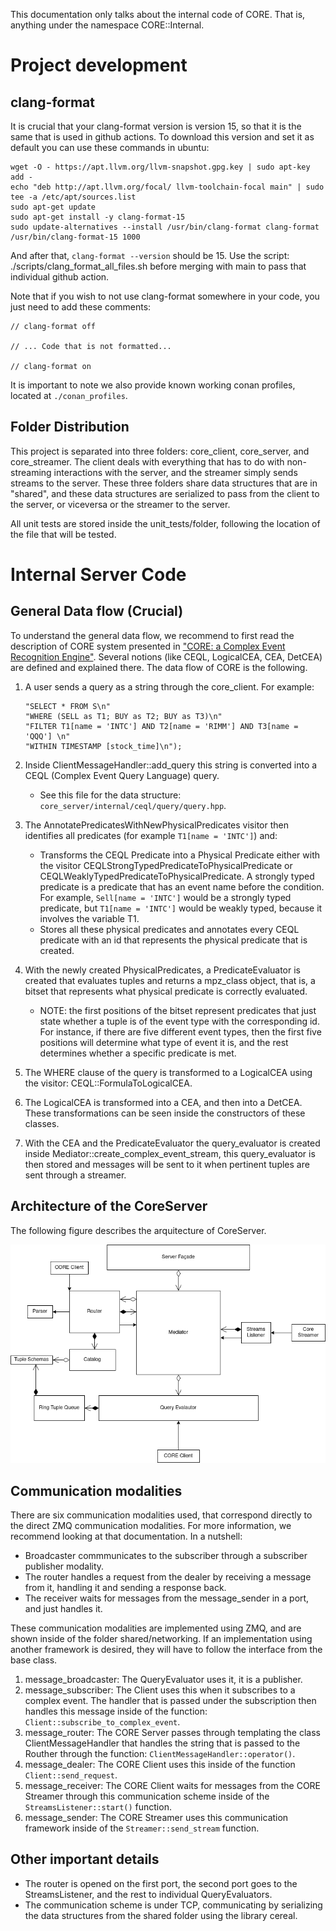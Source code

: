 This documentation only talks about the internal code of CORE. That is, anything under the namespace CORE::Internal.

# Project development

## clang-format

It is crucial that your clang-format version is version 15, so that it is the same that is used in github actions. To download this version and set it as default you can use these commands in ubuntu:

```
wget -O - https://apt.llvm.org/llvm-snapshot.gpg.key | sudo apt-key add -
echo "deb http://apt.llvm.org/focal/ llvm-toolchain-focal main" | sudo tee -a /etc/apt/sources.list
sudo apt-get update
sudo apt-get install -y clang-format-15
sudo update-alternatives --install /usr/bin/clang-format clang-format /usr/bin/clang-format-15 1000
```

And after that, `clang-format --version` should be 15. Use the script: ./scripts/clang_format_all_files.sh before merging with main to pass that individual github action.

Note that if you wish to not use clang-format somewhere in your code, you just need to add these comments:

```
// clang-format off

// ... Code that is not formatted...

// clang-format on
```

It is important to note we also provide known working conan profiles, located at `./conan_profiles`.


## Folder Distribution

This project is separated into three folders: core_client, core_server, and core_streamer. The client deals with everything that has to do with non-streaming interactions with the server, and the streamer simply sends streams to the server. These three folders share data structures that are in "shared", and these data structures are serialized to pass from the client to the server, or viceversa or the streamer to the server.

All unit tests are stored inside the unit_tests/folder, following the location of the file that will be tested.

# Internal Server Code

## General Data flow (Crucial)

To understand the general data flow, we recommend to first read the description of CORE system presented in ["CORE: a Complex Event Recognition Engine"](https://www.vldb.org/pvldb/vol15/p1951-riveros.pdf). Several notions (like CEQL, LogicalCEA, CEA, DetCEA) are defined and explained there. The data flow of CORE is the following.

1. A user sends a query as a string through the core_client. For example:

    ```
    "SELECT * FROM S\n"
    "WHERE (SELL as T1; BUY as T2; BUY as T3)\n"
    "FILTER T1[name = 'INTC'] AND T2[name = 'RIMM'] AND T3[name = 'QQQ'] \n"
    "WITHIN TIMESTAMP [stock_time]\n");
    ```

2. Inside ClientMessageHandler::add_query this string is converted
   into a CEQL (Complex Event Query Language) query.
   - See this file for the data structure: `core_server/internal/ceql/query/query.hpp`.

3. The AnnotatePredicatesWithNewPhysicalPredicates visitor then identifies
   all predicates (for example `T1[name = 'INTC']`) and:
    - Transforms the CEQL Predicate into a Physical Predicate either
      with the visitor CEQLStrongTypedPredicateToPhysicalPredicate or
      CEQLWeaklyTypedPredicateToPhysicalPredicate. A strongly typed
      predicate is a predicate that has an event name before the condition.
      For example, `Sell[name = 'INTC']` would be a strongly typed predicate,
      but `T1[name = 'INTC']` would be weakly typed, because it involves
      the variable T1.
    - Stores all these physical predicates and annotates every CEQL predicate
      with an id that represents the physical predicate that is created.

4. With the newly created PhysicalPredicates, a PredicateEvaluator
   is created
   that evaluates tuples and returns a mpz_class object, that is, a bitset that
   represents what physical predicate is correctly evaluated.
    - NOTE: the first positions of the bitset represent predicates that
      just state whether a tuple is of the event type with the corresponding
      id. For instance, if there are five different event types, then the first
      five positions will determine what type of event it is, and the rest determines
      whether a specific predicate is met.

5. The WHERE clause of the query is transformed to a LogicalCEA
   using the visitor: CEQL::FormulaToLogicalCEA.

6. The LogicalCEA is transformed into a CEA, and then into a DetCEA. These
   transformations can be seen inside the constructors of these classes.

7. With the CEA and the PredicateEvaluator the query_evaluator is created inside
   Mediator::create_complex_event_stream, this query_evaluator is then stored
   and messages will be sent to it when pertinent tuples are sent through
   a streamer.

## Architecture of the CoreServer

The following figure describes the arquitecture of CoreServer. 

![UML Diagram](imgs/architecture.png)

## Communication modalities

There are six communication modalities used, that correspond directly to
the direct ZMQ communication modalities. For more information, we
recommend looking at that documentation. In a nutshell:

- Broadcaster commmunicates to the subscriber through a subscriber
publisher modality.
- The router handles a request from the dealer by receiving a message
  from it, handling it and sending a response back.
- The receiver waits for messages from the message_sender in a port,
  and just handles it.

These communication modalities are implemented using ZMQ, and are
shown inside of the folder shared/networking. If an implementation
using another framework is desired, they will have to follow the
interface from the base class.

1. message_broadcaster: The QueryEvaluator uses it, it is a publisher.
2. message_subscriber: The Client uses this when it subscribes to
    a complex event. The handler that is passed under the subscription
    then handles this message inside of the function:
    `Client::subscribe_to_complex_event`.
3. message_router: The CORE Server passes through templating the
    class ClientMessageHandler that handles the string that is passed
    to the Routher through the function: `ClientMessageHandler::operator()`.
4. message_dealer: The CORE Client uses this inside of the function
    `Client::send_request`.
5. message_receiver: The CORE Client waits for messages from the
    CORE Streamer through this communication scheme inside of the
    `StreamsListener::start()` function.
6. message_sender: The CORE Streamer uses this communication framework
    inside of the `Streamer::send_stream` function.

## Other important details

- The router is opened on the first port, the second port goes to the
  StreamsListener, and the rest to individual QueryEvaluators.
- The communication scheme is under TCP, communicating by serializing
  the data structures from the shared folder using the library cereal.
